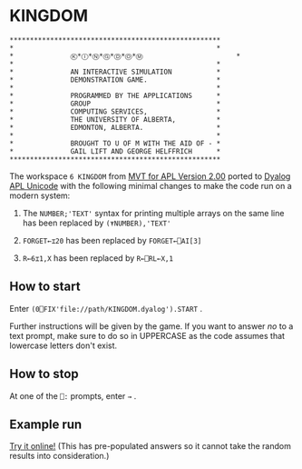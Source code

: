 # KINGDOM

```
****************************************************
*                                                  *
*              Ⓚ*Ⓘ*Ⓝ*Ⓖ*Ⓓ*Ⓞ*Ⓜ                       *
*                                                  *
*              AN INTERACTIVE SIMULATION           *
*              DEMONSTRATION GAME.                 *
*                                                  *
*              PROGRAMMED BY THE APPLICATIONS      *
*              GROUP                               *
*              COMPUTING SERVICES,                 *
*              THE UNIVERSITY OF ALBERTA,          *
*              EDMONTON, ALBERTA.                  *
*                                                  *
*              BROUGHT TO U OF M WITH THE AID OF - *
*              GAIL LIFT AND GEORGE HELFFRICH      *
****************************************************
```
The workspace `6 KINGDOM` from [MVT for APL Version 2.00](http://wotho.ethz.ch/mvt4apl-2.00/) ported to [Dyalog APL Unicode](https://dyalog.com) with the following minimal changes to make the code run on a modern system:

1. The `NUMBER;'TEXT'` syntax for printing multiple arrays on the same line has been replaced by `(⍕NUMBER),'TEXT'`

2. `FORGET←⌶20` has been replaced by `FORGET←⎕AI[3]`

3. `R←6⌶1,X` has been replaced by `R←⎕RL←X,1`

## How to start

Enter `(0⎕FIX'file://path/KINGDOM.dyalog').START` .

Further instructions will be given by the game. If you want to answer *no* to a text prompt, make sure to do so in UPPERCASE as the code assumes that lowercase letters don't exist.

## How to stop

At one of the `⎕:` prompts, enter `→` .

## Example run
[Try it online!](https://tio.run/##1VpLj9vIEb77V7RPoixKFqXRPDQeD1pSi@oxX8umpBEGc1ggQC4LJNcAOSTZYNde2EFgYzGnPA5rJLc9eBFngySH1T/RH3GqqslmU6I8Yy@wQGbsEdnsqq6ux1fVRX36y8/aP/vVp5/94ufv3jH42bz81@aLP3r37tHN0y/ZeB4uYGSs2OI0olFWjLUeOk7k9tY3UXPz4jvH6W6eP43aHt50m@6ieXW6efEmgokwgPMdGHO7cONdF@zLdT6BCROe8XyJxiqesxlfCNZwnc2Lr/2m22CjuZqJQLF4yvyUy4jxBZcBHwWC8YxlM6lYEssocxmPJsQl54YcglaKPPg4FcoinMYpSwIeZTLyO8X8RoAMxrHKFOt1zbqJSImeZTGMrRiQKhEEtJwhHfOIjQRLRZSJCbE/2GWAFyvB03JFwcez/BlKA6Sp@GQuUVgvpzf7dg0VikmUoUjHIuLpyiKrCl5ZDrW9@cPXu2YQl7C8LAzdMBpsPPiIn5KYffDPXuLNq9882Lz874PNq8/h89/w/3u4/j38/92HsvpRcoCZwdVEyseZBDdVMpwHPJNxdBfiiQjjSGWpJvB5KDo/kdhJGoMPhSE42GgFMQOhkySBHJMk6hZiP43nyceuPI7DZI5hBkGTLuRYKPfuxCjoPAJFp0pmK4wEHoxEmnH3DsRiAtrO4sgtiDo/lZOMQGH@LEPAmKPQIVvKbKbVLic40n6PtgGjWCCnGcGZL@LUFwzieTpNJYT89so/JkDLODe4ezFXGQAZWA1kxaiDoIOYg5Aj7TMV8iAAd5LRWCY8AKt0Kkx4iiCoEvAqWQAtUkzEWCrwtXbIn6AzAIyDOkr4jOdRllq8StFQa8AxngPUKWYEBeiH65RNJCymeIArV4DcBfzjCkBV6cRAGLqFvIiOxDLEbaOME8GWMwFrpjncuwT2CPqGFEGe6SVm8RJogROlDqAgGNfm1qBdyRJmuk5kMN9HFIFP3GUh7z4t5EpikPDUPAUfiyY6ni8ED@I57HPJ00A@ESwS0p@N4lQZ@uUsZiFfYY7KRJhgpoFVZbTgsGM5JSXkZs/imKGrGVq0Iek6XkYsjVeg7ETrFR4ArS3bJAYjRXFWbhmNpebTqRxL1FvIoyReavVOxFSA2mQGKp5CdJIl@KqkhYxmcpwExiVNRR@RlRlXZFQXTJdt58ilBEOSPGhaUSo3wagsbdapDxBI@/PRhRhDdUCc5moOno2pN0RjBqgYF5F2AV40sSxHVYpY5bHBVRxBDQLioF9NwRDoOqAyFgPOLeP0iZh0LF8LRThCdRk2lW1of0MOM54uhMoqHmO8Mo0n8zHoMgYR9u6R8ClEpZa1Vk45wYAtlKslmIhEWK49h5BnFoeinkEJzLOl4BhaYGqZVS0N6UhEtAiFRKQXKjbNxmmcsCkgoyKfg7JUpCV1EsfIkwdKBxIkWEXeDssBwzGCP7ImychrcVZJnscdkaToC8SEHB20QL6j3VzbsNwzBGA6tc215TBJKgBUhFKwZCCm2Zbb2t7gx7FVTcbRRGJqhl05IBVGLaoCNr6crShONFihdQ0V@k82SwFjZjLsNGuEInAIocDFlYM2ZBksYbK5LgNczTgmZ0QHM3SobQ1cUG1nMaADqAbrdoKwmJGgSEyeUY19mBGALXPnSLVvoahRiHiA5UgquUVF1S3AW7pXrTGFISKnJEzIIxDdlaCFK4hGSDJcWS6iKCG5LOLZPMXABZERj2kmyq4yvjI8DKF2c6V9GOejofLUk@c0hV6xR1hymJHwZRRJvU4K4ko/IrwZlkSDbjc/pYB@KLmUzzx4NuU6zME1Mn3IqKY3M9tDTjtnJp1vq05tiZwXWylpNILEgKWi5JkAK0c@qBQYYbLA7dbttAJTw4@uTgzh5tVvNy//QYXH90Vh1LaPZg9rTmR2XWRXVEBYezrrEJOHiDT7CG85n3X2rMhKxd9ePMIRBs/fr77cvPwnXXxOW/8SKy@8fZrvXB/tSFzaAhQ9aMQfWxHWWBMqoIhCIhK6ToCiDcvBwuHdMtYraTSNqbJAeJ/mU9RMByiW8MgCEHEhoVZhVoAVTLNVAtwafjzi4yeNRqfgMsUSOGMKi5MS7Iq6A10CvRPKGoVunpddOTNwTAlZqlE6LSKWyJEYqijEIJ0Y7A6Dldgoh5rOgWGM6GezLSVjHfolnAjm4ycuC1eAMukE8Fb44v4uiW6/dOvbIwCv3Dq/a@3sm2qe6ck/fHsCP4e7sxU8pMqLLU756ej08vTC9Hk2X7zsrW@6j9Y3DzcvvsOZjgMXIxTxMXV08M/m@VfdzqCFzR3nAh9hA8hruhFxvvKu8b7corq6OL1G2kbX6/UPBodHxyeN5pXTdTcv3pzA3Dccn0bIBFh99c2vF1fI9qLlXV9bPGDi5TUt/x/nEpfdPH/qRG1YsXcNl14T5IL71kMPLsaAzE3qUjVYG1bzWqOri@trN6qIBvsdtPvrm4tH2LEyazmOs3gEojz9m@N43QfU4noGYgHDp3/XQ8UA6OkN0tIOG@ubRr15tC/WZOWttlOnDtzKdAADt@LZnTtMne1y0C6385kaeDoaDC3kubWtpAA@TnX05lP1jZ7P5VX/entciSyQ0RPmtcAH9ej6bW@XdWrNvcyZpJpvGsDnpevVyJNB/VEYGGQrHcCBEDzrNh8qz8BSXCIYaJs6ZJFu3OTQg/2bc8uJnEbUOINI@bProX@t0OGuLZbVJhsQKC8PbOUNK@uJS0jxWNxpRIXCwazDDVC8d81ewZgPOXV29W1vuLLoJxhxHvP6FLqMCgcsNfCz@uvhv5zHCfFYtYpt@djCvVqd9gpbJvmAMW6QDxyYQM4HPEMjixFDlFqCbjck0cPPdId4hd1dcuEzq2VclEb5WIJjGGX5fQD3ldyHmlSPe6C4E751KgBnz6SaYr8PTA/VkS6IIIUFiOrLjsVDnYwLJfGh5jlAnqPbeM7guL6H0UgzAqTxiNf4Q3jBdCKXem@TPd0ErA/vUvCRZKJgPclZk1jCVIJzOGQiywl2F4XO2vt5AiWx4RR9J9NKpwQPnLomtqMjx0WHSj4oESLhczwMNO1gVKW/TocNzeRWQiAaohcOEMdHOskVwKadZHSWp1RbWHwQbJ69bo8w2g2CYAeCaupGg1oiTETYFiRH7NSK6nmkCx94jdY3PcKj3m3sqvhd5dcbYnT6beJmRWPQGlmya917PX435WPWqaq6b9bjw4b9GB6RQg9RoWmdQtPNs7@WKvX63EIVv7Ujd3tUAw/kllOzIjdKTNc3B8j14CN0aPZ0kOsQme0q7eCOSqPkW9XawKwAWqs8h2ektiNUWxLU6Q1GK4obXFYUVxW2tC1ONOpJgvWNR8R8R0EAC1Gj8T4FGfEHWuEo0Tf4ug0YHtYqXEZWH3A3CgzDw5JfklvwaFdAOFjbElLjLFV7WB7lRqQt71rx6HLHisUJesuOdf3aqlmPjKqPLoeNgs0eEpxOpvY8tLWf1NkaRiu2PhpVbL21p9InceawYPCNj6THtxumxtTllo5zPfrJrhKPd0OBisk0rya3NInN3armTswqEBA2aamtE1LWMeoqrFNVWNXUSRVObKlLo@M0ExMh6BJ3Y2DnQzCj2ECvm6uJuBUzXvxpzIMxvi7M@5krKYJJpyjGYF8nuC8apbhf36zw4vzI2iCMPHt9SALy7eE@DY/KJI/tQq7w1B3joYHWtA8HKLQhQI6kBhLgrLuXGR1sd5jh5CEVFkRPc/MSDe@tF/lmeW0UelxUt5nQVvXxGOfDKbTThXPA@WFTTysHbPcDInDv9VssRHrb6Vc3g1HnWhq4qpEF6HKTwfM6gxXVViKDqUi5X0zS91tFeR/lSdZvExSoV3XP1zCuPay3zaLYtwd@81ZPW98AAjr9tuZmd0htNMlZwIEhr3fptk7llT1lccYDqGGVEqpQQ0@jURc9UT@BC5jc0jztioeePgK9H9BuLssGS6Z7jPRSBCcxRxshKpuWzVxUPWGPqPE8S8CKkVhC0TGO04mR8nJIhxcHjiFNVx9gHBecTA/4buIG7gl@I6Vu3@blW2FUMZ2Kccagfq4rqq1DC1in14U/quWBWRxtFYo8vB2Q09JYs91vVukqJI/eR6APDtpFdr8YMxIiYqbTH@nzOJxrF9hetp3i/v1KmJ@UmtDbpXZX8R2Y4gsCqIPdvaMgw@r@u50B7KDI0b3OADcEH5hhS081ey@ng//f9PV0@Gg7en7N3k0pCBKb1jTHVmIcZPftoHoMGuy1zskN@3dSWPGmbUdndSoDpgRsIIEGQC0Cvi7lcyWqkbjEaeWLvLJrg3BE3X9MbDxPiejdMoPMuCwzCeoMd1NrL7s7g@4aJ/nXT4yoGsNDsotGRLtq7Z2d9@wxAmybKb6uCOKYfALj9YkMAri@39iyaNtBjGra@a003cGtRqAXfWO5kEFh0FudNao5RRa7PkDUannYUMC@kF075Q5Kch1a3QbYhMSunwNFIT1fv/WrSE0ppZ4OnTls6@frt6ERg@dHYk3FKy@tivP2DHyI1KFfvtMLfB5A6cVmgHCi4oPYeP1L2MLO4@sDWPPc6@KC@BcWGBT82wx/0VxVhU9EEitRLbNLrx4MG0xT1vpmKhI4JwudabSsVnkttZce25yLDcOVccKgyHaHl1UlEo7IlreHweUQ58l25flB@ZwXFu@jxWUdzGPaKAOEBWIhAjtJPzYp@sjqXCEkJ60QPbvTsxc/LtY@GubzMDV7bZOd12/7ZYZm0ZzehyHGFthAMF2aA1gSp6SFazptRLFus3UOd97m@VNdAJTVIWyW9ookHra97WLWGPWk2knEOpu@LcPUPAx5urpLw7JfhHROk/PudwEG9csPaqQ2GvnBFvzXL2vhasfV5lB5SQI/9CaLle/JUFH4Oov64Wykv0NVNLmL7nWOVvi@merMosSgLrL1tYsfvv3/@rUDq1tFgO8maJhHFBCABQ@Lx65zzLwm5o8riS9GPO/aeqVR2ODdO932ju6t7rUBOe517x3AX32Fb7H@Bw "APL (Dyalog Unicode) – Try It Online") (This has pre-populated answers so it cannot take the random results into consideration.)
